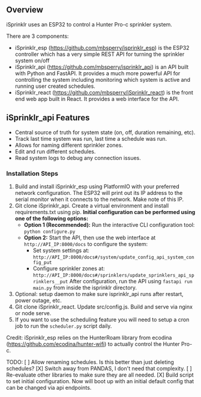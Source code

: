 ## Overview

iSprinklr uses an ESP32 to control a Hunter Pro-c sprinkler system.

There are 3 components:
- iSprinklr_esp (https://github.com/mbsperry/isprinklr_esp) is the ESP32 controller which has a very simple REST API for turning the sprinkler system on/off
- iSprinklr_api (https://github.com/mbsperry/isprinklr_api) is an API built with Python and FastAPI. It provides a much more powerful API for controlling the system including monitoring which system is active and running user created schedules. 
- iSprinklr_react (https://github.com/mbsperry/iSprinklr_react) is the front end web app built in React. It provides a web interface for the API.

## iSprinklr_api Features
- Central source of truth for system state (on, off, duration remaining, etc).
- Track last time system was run, last time a schedule was run. 
- Allows for naming different sprinkler zones.
- Edit and run different schedules.
- Read system logs to debug any connection issues.

### Installation Steps
1. Build and install iSprinklr_esp using PlatformIO with your preferred network configuration. The ESP32 will print out its IP address to the serial monitor when it connects to the network. Make note of this IP. 
2. Git clone iSprinklr_api. Create a virtual environment and install requirements.txt using pip. 
   **Initial configuration can be performed using one of the following options:**
   - **Option 1 (Recommended):** Run the interactive CLI configuration tool:  
     `python configure.py`
   - **Option 2:** Start the API, then use the web interface at `http://API_IP:8000/docs` to configure the system:
     - Set system settings at:  
       `http://API_IP:8000/docs#/system/update_config_api_system_config_put`
     - Configure sprinkler zones at:  
       `http://API_IP:8000/docs#/sprinklers/update_sprinklers_api_sprinklers__put`
   After configuration, run the API using `fastapi run main.py` from inside the isprinklr directory.
3. Optional: setup daemon to make sure isprinklr_api runs after restart, power outage, etc. 
4. Git clone iSprinklr_react. Update src/config.js. Build and serve via nginx or node serve.
5. If you want to use the scheduling feature you will need to setup a cron job to run the `scheduler.py` script daily.

Credit:
iSprinklr_esp relies on the HunterRoam library from ecodina (https://github.com/ecodina/hunter-wifi) to actually control the Hunter Pro-c.

TODO:
[ ] Allow renaming schedules. Is this better than just deleting schedules?
[X] Switch away from PANDAS, I don't need that complexity. 
[ ] Re-evaluate other libraries to make sure they are all needed.
[X] Build script to set initial configuration. Now will boot up with an initial default config that can be changed via api endpoints.

